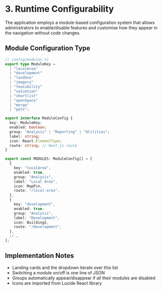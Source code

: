 # 3. Runtime Configurability

The application employs a module-based configuration system that allows administrators to enable/disable features and customise how they appear in the navigation without code changes.

## Module Configuration Type

```ts
// config/modules.ts
export type ModuleKey =
  | "localArea"
  | "development"
  | "landUse"
  | "imagery"
  | "feasibility"
  | "valuation"
  | "shortlist"
  | "openSpace"
  | "merge"
  | "pptx";

export interface ModuleConfig {
  key: ModuleKey;
  enabled: boolean;
  group: "Analysis" | "Reporting" | "Utilities";
  label: string;
  icon: React.ElementType;
  route: string; // Next.js route
}

export const MODULES: ModuleConfig[] = [
  {
    key: "localArea",
    enabled: true,
    group: "Analysis",
    label: "Local Area",
    icon: MapPin,
    route: "/local-area",
  },
  {
    key: "development",
    enabled: true,
    group: "Analysis",
    label: "Development",
    icon: Building2,
    route: "/development",
  },
  // …
];
```

## Implementation Notes

- Landing cards and the dropdown iterate over this list
- Switching a module on/off is one line of JSON
- Groups automatically appear/disappear if all their modules are disabled
- Icons are imported from Lucide React library
